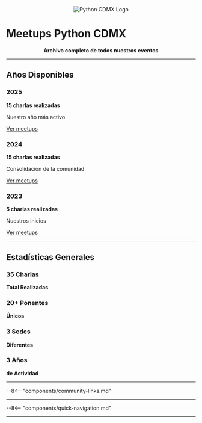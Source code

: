 <div align="center">
  <img src="/images/logo.png" alt="Python CDMX Logo">
</div>

# Meetups Python CDMX

<div align="center">
  <b>Archivo completo de todos nuestros eventos</b>
</div>

---

## <i class="fas fa-calendar"></i> Años Disponibles

<div class="year-cards">

<div class="year-card">
  <h3><i class="fas fa-calendar"></i> 2025</h3>
  <p><b>15 charlas realizadas</b></p>
  <p>Nuestro año más activo</p>
  <a href="/meetups/2025/">Ver meetups</a>
</div>

<div class="year-card">
  <h3><i class="fas fa-calendar"></i> 2024</h3>
  <p><b>15 charlas realizadas</b></p>
  <p>Consolidación de la comunidad</p>
  <a href="/meetups/2024/">Ver meetups</a>
</div>

<div class="year-card">
  <h3><i class="fas fa-calendar"></i> 2023</h3>
  <p><b>5 charlas realizadas</b></p>
  <p>Nuestros inicios</p>
  <a href="/meetups/2023/">Ver meetups</a>
</div>

</div>

---

## <i class="fas fa-star"></i> Estadísticas Generales

<div class="stats-grid">

<div class="stat-card">
  <h3><i class="fas fa-microphone"></i> 35 Charlas</h3>
  <p><b>Total Realizadas</b></p>
</div>

<div class="stat-card">
  <h3><i class="fas fa-users"></i> 20+ Ponentes</h3>
  <p><b>Únicos</b></p>
</div>

<div class="stat-card">
  <h3><i class="fas fa-map-marker-alt"></i> 3 Sedes</h3>
  <p><b>Diferentes</b></p>
</div>

<div class="stat-card">
  <h3><i class="fas fa-calendar"></i> 3 Años</h3>
  <p><b>de Actividad</b></p>
</div>

</div>

---

--8<-- "components/community-links.md"

---

--8<-- "components/quick-navigation.md"

---




